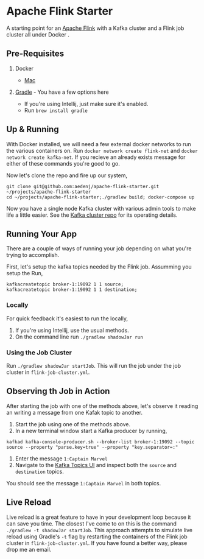 Apache Flink Starter
===================
A starting point for an [Apache Flink](https://ci.apache.org/projects/flink/flink-docs-master/) with a
Kafka cluster and a Flink job cluster all under Docker .

## Pre-Requisites

1. Docker

    + [Mac](https://download.docker.com/mac/stable/Docker.dmg)

1. [Gradle](https://gradle.org) - You have a few options here
    + If you're using Intellij, just make sure it's enabled.
    + Run `brew install gradle`

## Up & Running

With Docker installed, we will need a few external docker networks to run the various containers on.
Run `docker network create flink-net` and `docker network create kafka-net`. If you recieve an already exists message for either of these commands you're good to go.

Now let's clone the repo and fire up our system,

```
git clone git@github.com:aedenj/apache-flink-starter.git ~/projects/apache-flink-starter
cd ~/projects/apache-flink-starter;./gradlew build; docker-compose up
```

Now you have a single node Kafka cluster with various admin tools to make life a little easier. See the [Kafka cluster repo](https://github.com/aedenj/kafka-cluster-starter) for its operating details.

## Running Your App

There are a couple of ways of running your job depending on what you're trying to accomplish.

First, let's setup the kafka topics needed by the Flink job. Assumming you setup the Run,

```
kafkacreatetopic broker-1:19092 1 1 source;
kafkacreatetopic broker-1:19092 1 1 destination;
```

### Locally

For quick feedback it's easiest to run the locally,

1. If you're using Intellij, use the usual methods.
1. On the command line run `./gradlew shadowJar run`

### Using the Job Cluster

Run `./gradlew shadowJar startJob`. This will run the job under the job cluster in `flink-job-cluster.yml`.


## Observing th Job in Action

After starting the job with one of the methods above, let's observe it reading an writing a message from one Kafak topic to another.

1. Start the job using one of the methods above.
1. In a new terminal window start a Kafka producer by running,
```
kafkad kafka-console-producer.sh --broker-list broker-1:19092 --topic source --property "parse.key=true" --property "key.separator=:"
```
1. Enter the message `1:Captain Marvel`
1. Navigate to the [Kafka Topics UI](http://localhost:9002/#/) and inspect both the `source` and `destination` topics.

You should see the message `1:Captain Marvel` in both topics.


## Live Reload

Live reload is a great feature to have in your development loop because it can save you time. The closest I've come to on this is the command `./gradlew -t shadowJar startJob`. This approach attempts to simulate live reload using Gradle's `-t` flag by restarting the containers of the Flink job cluster in `flink-job-cluster.yml`. If you have found a better way, please drop me an email.
